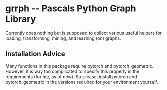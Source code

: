 # grrph -- Pascals Python Graph Library 

Currently does nothing but is supposed to collect various useful helpers for loading, transforming, mining, and learning (on) graphs.


## Installation Advice
Many functions in this package require pytorch and pytorch_geometric. However, it is way too complicated to specify this properly in the requirements (for me, as of now).
So please, install pytorch and pytorch_geometric in the versions required for your environment yourself.